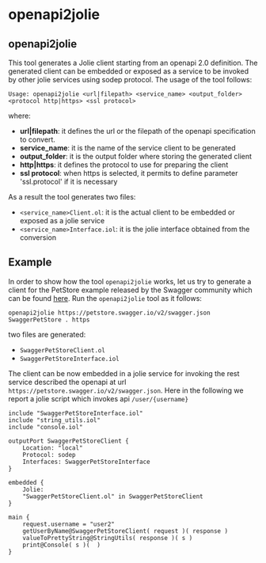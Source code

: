 # openapi2jolie

## openapi2jolie

This tool generates a Jolie client starting from an openapi 2.0 definition. The generated client can be embedded or exposed as a service to be invoked by other jolie services using sodep protocol. The usage of the tool follows:

```text
Usage: openapi2jolie <url|filepath> <service_name> <output_folder> <protocol http|https> <ssl protocol>
```

where:

* **url\|filepath**: it defines the url or the filepath of the openapi specification to convert.
* **service\_name**: it is the name of the service client to be generated
* **output\_folder**: it is the output folder where storing the generated client
* **http\|https**: it defines the protocol to use for preparing the client
* **ssl protocol**: when https is selected, it permits to define parameter 'ssl.protocol' if it is necessary

As a result the tool generates two files:

* `<service_name>Client.ol`: it is the actual client to be embedded or exposed as a jolie service
* `<service_name>Interface.iol`: it is the jolie interface obtained from the conversion

## Example

In order to show how the tool `openapi2jolie` works, let us try to generate a client for the PetStore example released by the Swagger community which can be found [here](https://petstore.swagger.io/v2/swagger.json). Run the `openapi2jolie` tool as it follows:

```text
openapi2jolie https://petstore.swagger.io/v2/swagger.json SwaggerPetStore . https
```

two files are generated:

* `SwaggerPetStoreClient.ol`
* `SwaggerPetStoreInterface.iol`

The client can be now embedded in a jolie service for invoking the rest service described the openapi at url `https://petstore.swagger.io/v2/swagger.json`. Here in the following we report a jolie script which invokes api `/user/{username}`

```jolie
include "SwaggerPetStoreInterface.iol" 
include "string_utils.iol"
include "console.iol"

outputPort SwaggerPetStoreClient {
    Location: "local"
    Protocol: sodep
    Interfaces: SwaggerPetStoreInterface
}

embedded {
    Jolie:
    "SwaggerPetStoreClient.ol" in SwaggerPetStoreClient
}

main {
    request.username = "user2"
    getUserByName@SwaggerPetStoreClient( request )( response )
    valueToPrettyString@StringUtils( response )( s )
    print@Console( s )(  )
}
```
